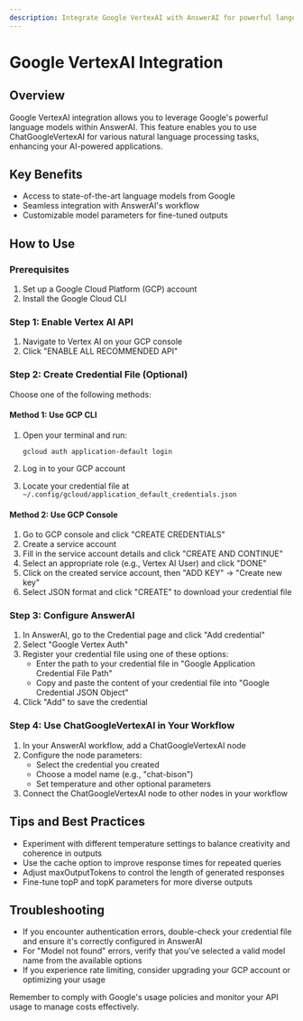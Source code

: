 ```yaml
---
description: Integrate Google VertexAI with AnswerAI for powerful language model capabilities
---
```


# Google VertexAI Integration

## Overview

Google VertexAI integration allows you to leverage Google's powerful language models within AnswerAI. This feature enables you to use ChatGoogleVertexAI for various natural language processing tasks, enhancing your AI-powered applications.

## Key Benefits

- Access to state-of-the-art language models from Google
- Seamless integration with AnswerAI's workflow
- Customizable model parameters for fine-tuned outputs

## How to Use

### Prerequisites

1. Set up a Google Cloud Platform (GCP) account
2. Install the Google Cloud CLI

### Step 1: Enable Vertex AI API

1. Navigate to Vertex AI on your GCP console
2. Click "ENABLE ALL RECOMMENDED API"

<!-- TODO: Screenshot of Vertex AI API enable button -->

### Step 2: Create Credential File (Optional)

Choose one of the following methods:

#### Method 1: Use GCP CLI

1. Open your terminal and run:

   ```
   gcloud auth application-default login
   ```

2. Log in to your GCP account
3. Locate your credential file at `~/.config/gcloud/application_default_credentials.json`

#### Method 2: Use GCP Console

1. Go to GCP console and click "CREATE CREDENTIALS"
2. Create a service account
3. Fill in the service account details and click "CREATE AND CONTINUE"
4. Select an appropriate role (e.g., Vertex AI User) and click "DONE"
5. Click on the created service account, then "ADD KEY" -> "Create new key"
6. Select JSON format and click "CREATE" to download your credential file

### Step 3: Configure AnswerAI

1. In AnswerAI, go to the Credential page and click "Add credential"
2. Select "Google Vertex Auth"
3. Register your credential file using one of these options:
   - Enter the path to your credential file in "Google Application Credential File Path"
   - Copy and paste the content of your credential file into "Google Credential JSON Object"
4. Click "Add" to save the credential

### Step 4: Use ChatGoogleVertexAI in Your Workflow

1. In your AnswerAI workflow, add a ChatGoogleVertexAI node
2. Configure the node parameters:
   - Select the credential you created
   - Choose a model name (e.g., "chat-bison")
   - Set temperature and other optional parameters
3. Connect the ChatGoogleVertexAI node to other nodes in your workflow

## Tips and Best Practices

- Experiment with different temperature settings to balance creativity and coherence in outputs
- Use the cache option to improve response times for repeated queries
- Adjust maxOutputTokens to control the length of generated responses
- Fine-tune topP and topK parameters for more diverse outputs

## Troubleshooting

- If you encounter authentication errors, double-check your credential file and ensure it's correctly configured in AnswerAI
- For "Model not found" errors, verify that you've selected a valid model name from the available options
- If you experience rate limiting, consider upgrading your GCP account or optimizing your usage

Remember to comply with Google's usage policies and monitor your API usage to manage costs effectively.
